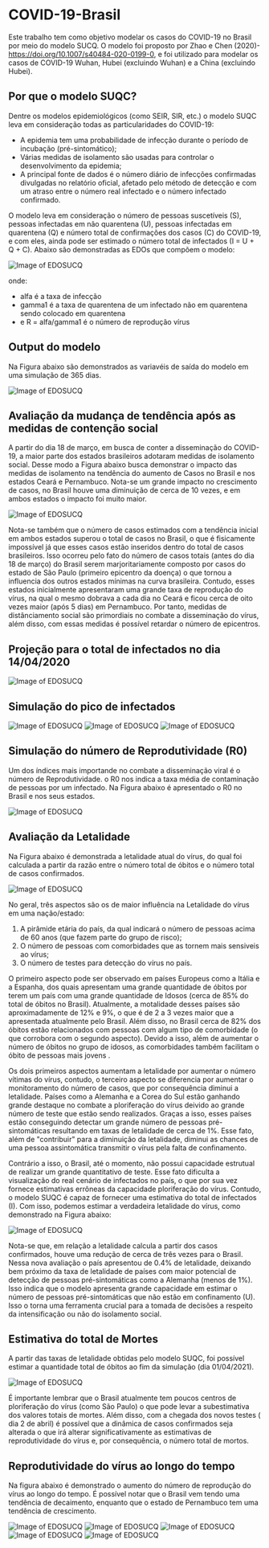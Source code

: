 # COVID-19-Brasil

Este trabalho tem como objetivo modelar os casos do COVID-19 no Brasil por meio do modelo SUCQ. O modelo foi proposto por Zhao e Chen (2020)- https://doi.org/10.1007/s40484-020-0199-0, e foi utilizado para modelar os casos de COVID-19 Wuhan, Hubei (excluindo Wuhan) e a China (excluindo Hubei).

## Por que o modelo SUQC?

Dentre os modelos epidemiológicos (como SEIR, SIR, etc.) o modelo SUQC leva em consideração todas as particularidades do COVID-19:

* A epidemia tem uma probabilidade de infecção durante o período de incubação (pré-sintomático);
* Várias medidas de isolamento são usadas para controlar o desenvolvimento da epidemia; 
* A principal fonte de dados é o número diário de infecções confirmadas divulgadas no relatório oficial, afetado pelo método de detecção e com um atraso entre o número real infectado e o número infectado confirmado. 


O modelo leva em consideração o número de pessoas suscetíveis (S), pessoas infectadas em não quarentena (U), pessoas infectadas em quarentena (Q) e número total de confirmações dos casos (C) do COVID-19, e com eles, ainda pode ser estimado o número total de infectados (I = U + Q + C). Abaixo são demonstradas as EDOs que compõem o modelo: 

![Image of EDOSUCQ](https://github.com/ravellys/COVID-19-Brasil/blob/master/eq_SUCQ.JPG)

onde:
* alfa é a taxa de infecção
* gamma1 é a taxa de quarentena de um infectado não em quarentena sendo colocado em quarentena
* e R = alfa/gamma1 é o número de reprodução vírus

## Output do modelo 
Na Figura abaixo são demonstrados as variavéis de saída do modelo em uma simulação de 365 dias.

![Image of EDOSUCQ](https://github.com/ravellys/COVID-19-Brasil/blob/master/imagens/plot_sucq/COVID-19%20Brazil.png)
  
## Avaliação da mudança de tendência após as medidas de contenção social

A partir do dia 18 de março, em busca de conter a disseminação do COVID-19, a maior parte dos estados brasileiros adotaram medidas de isolamento social. Desse modo a Figura abaixo busca demonstrar o impacto  das medidas de isolamento na tendência do aumento de Casos no Brasil e nos estados Ceará e Pernambuco. Nota-se um grande impacto no crescimento de casos, no Brasil houve uma diminuição de cerca de 10 vezes, e em ambos estados o impacto foi muito maior. 

![Image of EDOSUCQ](https://github.com/ravellys/COVID-19-Brasil/blob/master/imagens/cum_cases.png)

Nota-se também que o número de casos estimados com a tendência inicial em ambos estados superou o total de casos no Brasil, o que é fisicamente impossível já que esses casos estão inseridos dentro do total de casos brasileiros. Isso ocorreu pelo fato do número de casos totais (antes do dia 18 de março) do Brasil serem marjoritariamente composto por casos do estado de São Paulo (primeiro epicentro da doença) o que tornou a influencia dos outros estados mínimas na curva brasileira. Contudo, esses estados inicialmente apresentaram uma grande taxa de reprodução do vírus, na qual o mesmo dobrava a cada dia no Ceará e ficou cerca de oito vezes maior (após 5 dias) em Pernambuco. Por tanto, medidas de distânciamento social são primordiais no combate a disseminação do vírus, além disso, com essas medidas é possível retardar o número de epicentros.

## Projeção para o total de infectados no dia 14/04/2020

![Image of EDOSUCQ](https://github.com/ravellys/COVID-19-Brasil/blob/master/imagens/cases_7d_barplot.png)

## Simulação do pico de infectados

![Image of EDOSUCQ](https://github.com/ravellys/COVID-19-Brasil/blob/master/imagens/daily_cases/daily_cases.png)
![Image of EDOSUCQ](https://github.com/ravellys/COVID-19-Brasil/blob/master/imagens/diamax_barplot.png)
![Image of EDOSUCQ](https://github.com/ravellys/COVID-19-Brasil/blob/master/imagens/max_cases_barplot.png)

## Simulação do número de Reprodutividade (R0)

Um dos índices mais importande no combate a disseminação viral é o número de Reprodutividade. o R0 nos indica a taxa média de contaminação de pessoas por um infectado. Na Figura abaixo é apresentado o R0 no Brasil e nos seus estados.

![Image of EDOSUCQ](https://github.com/ravellys/COVID-19-Brasil/blob/master/imagens/R_barplot.png)

## Avaliação da Letalidade 

Na Figura abaixo é demonstrada a letalidade atual do vírus, do qual foi calculada a partir da razão entre o número total de óbitos e o número total de casos confirmados. 

![Image of EDOSUCQ](https://github.com/ravellys/COVID-19-Brasil/blob/master/imagens/mortality.png)

No geral, três aspectos são os de maior influência na Letalidade do vírus em uma nação/estado:

1. A pirâmide etária do país, da qual indicará o número de pessoas acima de 60 anos (que fazem parte do grupo de risco);
2. O número de pessoas com comorbidades que as tornem mais sensiveis ao vírus;
3. O número de testes para detecção do vírus no país.

O primeiro aspecto pode ser observado em países Europeus como a Itália e a Espanha, dos quais apresentam uma grande quantidade de óbitos por terem um país com uma grande quantidade de Idosos (cerca de 85% do total de óbitos no Brasil). Atualmente, a motalidade desses países são aproximadamente de 12% e 9%, o que é de 2 a 3 vezes maior que a apresentada atualmente pelo Brasil. Além disso, no Brasil cerca de 82% dos óbitos estão relacionados com pessoas com algum tipo de comorbidade (o que corrobora com o segundo aspecto). Devido a isso, além de aumentar o número de óbitos no grupo de idosos, as comorbidades também facilitam o óbito de pessoas mais jovens .

Os dois primeiros aspectos aumentam a letalidade por aumentar o número vítimas do vírus, contudo, o terceiro aspecto se diferencia por aumentar o monitoramento do número de casos, que por consequência diminui a letalidade. Países como a Alemanha e a Corea do Sul estão ganhando grande destaque no combate a ploriferação do vírus deivido ao grande número de teste que estão sendo realizados. Graças a isso, esses países estão conseguindo detectar um grande número de pessoas pré-sintomáticas resultando em taxas de letalidade de cerca de 1%. Esse fato, além de "contribuir" para a diminuição da letalidade, diminui as chances de uma pessoa assintomática transmitir o vírus pela falta de confinamento.

Contrário a isso, o Brasil, até o momento, não possui capacidade estrutual de realizar um grande quantitativo de teste. Esse fato dificulta a visualização do real cenário de infectados no país, o que por sua vez fornece estimativas errôneas da capacidade ploriferação do vírus. Contudo, o modelo SUQC é capaz de fornecer uma estimativa do total de infectados (I). Com isso, podemos estimar a verdadeira letalidade do vírus, como demonstrado na Figura abaixo:

![Image of EDOSUCQ](https://github.com/ravellys/COVID-19-Brasil/blob/master/imagens/mortality_real_estimada.png?raw=true)

Nota-se que, em relação a letalidade calcula a partir dos casos confirmados, houve uma redução de cerca de três vezes para o Brasil. Nessa nova avaliação o país apresentou de 0.4% de letalidade, deixando bem próximo da taxa de letalidade de países com maior potencial de detecção de pessoas pré-sintomáticas como a Alemanha (menos de 1%). Isso indica que o modelo apresenta grande capacidade em estimar o número de pessoas pré-sintomáticas que não estão em confinamento (U). Isso o torna uma ferramenta crucial para a tomada de decisões a respeito da intensificação ou não do isolamento social. 

## Estimativa do total de Mortes

A partir das taxas de letalidade obtidas pelo modelo SUQC, foi possível estimar a quantidade total de óbitos ao fim da simulação (dia 01/04/2021). 

![Image of EDOSUCQ](https://github.com/ravellys/COVID-19-Brasil/blob/master/imagens/total%20de%20mortes.png?raw=true)

É importante lembrar que o Brasil atualmente tem poucos centros de ploriferação do vírus (como São Paulo) o que pode levar a subestimativa dos valores totais de mortes. Além disso, com a chegada dos novos testes ( dia 2 de abril) é possível que a dinâmica de casos confirmados seja alterada o que irá alterar significativamente as estimativas de reprodutividade do vírus e, por consequência, o número total de mortos. 

## Reprodutividade do vírus ao longo do tempo

Na figura abaixo é demonstrado o aumento do número de reprodução do vírus ao longo do tempo. É possível notar que o Brasil vem tendo uma tendência de decaimento, enquanto que o estado de Pernambuco tem uma tendência de crescimento.

![Image of EDOSUCQ](https://github.com/ravellys/COVID-19-Brasil/blob/master/imagens/R0_time/R0_estad.png?raw=true)
![Image of EDOSUCQ](https://github.com/ravellys/COVID-19-Brasil/blob/master/imagens/R0_time/PE.png?raw=true)
![Image of EDOSUCQ](https://github.com/ravellys/COVID-19-Brasil/blob/master/imagens/R0_time/CE.png?raw=true)
![Image of EDOSUCQ](https://github.com/ravellys/COVID-19-Brasil/blob/master/imagens/R0_time/AM.png?raw=true)
![Image of EDOSUCQ](https://github.com/ravellys/COVID-19-Brasil/blob/master/imagens/R0_time/SP.png?raw=true)
